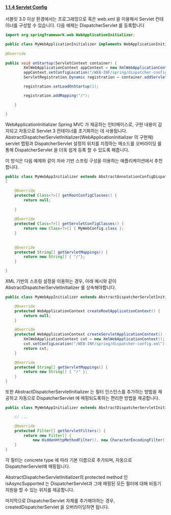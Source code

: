 #### [1.1.4 Servlet Config](https://docs.spring.io/spring/docs/current/spring-framework-reference/web.html#mvc-container-config)


서블릿 3.0 이상 환경에서는 프로그래밍으로 혹은 web.xml 을 이용해서 Servlet 컨테이너를 구성할 수 있습니다. 다음 예제는 DispatcherServlet 를 등록합니다

```java
import org.springframework.web.WebApplicationInitializer;

public class MyWebApplicationInitializer implements WebApplicationInitializer {
    
@Override
    
public void onStartup(ServletContext container) {
        XmlWebApplicationContext appContext = new XmlWebApplicationContext();
        appContext.setConfigLocation("/WEB-INF/spring/dispatcher-config.xml");
        ServletRegistration.Dynamic registration = container.addServlet("dispatcher", new DispatcherServlet(appContext));

        registration.setLoadOnStartup(1);

        registration.addMapping("/");

    }

}
```

WebApplicationInitializer Spring MVC 가 제공하는 인터페이스로, 구현 내용이 감지되고 자동으로 Servlet 3 컨테이너를 초기화하는 데 사용됩니다. 
AbstractDispatcherServletInitializer(WebApplicationInitializer 의 구현체) servlet 맵핑과 DispatcherServlet 설정의 위치를 지정하는 메소드를 오버라이딩 를 통해 DispatcherServlet 을 더욱 쉽게 등록 할 수 있도록 해줍니다.

이 방식은 다음 예제와 같이 자바 기반 스프링 구성을 이용하는 애플리케이션에서 추천합니다.

```java
public class MyWebAppInitializer extends AbstractAnnotationConfigDispatcherServletInitializer 
{
    
    @Override   
    protected Class<?>[] getRootConfigClasses() {
        return null;
    
    }
    
    @Override        
    protected Class<?>[] getServletConfigClasses() {                
        return new Class<?>[] { MyWebConfig.class };
    }
    
        
    @Override
    protected String[] getServletMappings() {
        return new String[] { "/"};
    }

}
```

XML 기반의 스프링 설정을 이용하는 경우, 아래 예시와 같이 AbstractDispatcherServletInitializer 를 상속해야합니다.  

```java
public class MyWebAppInitializer extends AbstractDispatcherServletInitializer {

    @Override
    protected WebApplicationContext createRootApplicationContext() {
        return null;
    }

    @Override
    protected WebApplicationContext createServletApplicationContext() {
        XmlWebApplicationContext cxt = new XmlWebApplicationContext();
        cxt.setConfigLocation("/WEB-INF/spring/dispatcher-config.xml");
        return cxt;
    }

    @Override
    protected String[] getServletMappings() {
        return new String[] { "/" };
    }
}
```

또한 AbstractDispatcherServletInitializer 는 필터 인스턴스를 추가하는 방법을 제공하고 자동으로 DispatcherServlet 에 매핑되도록하는 편리한 방법을 제공합니다.

```java
public class MyWebAppInitializer extends AbstractDispatcherServletInitializer {

    // ...

    @Override
    protected Filter[] getServletFilters() {
        return new Filter[] {
            new HiddenHttpMethodFilter(), new CharacterEncodingFilter() };
    }
}
```

각 필터는 concrete type 에 따라 기본 이름으로 추가되며, 자동으로 DispatcherServlet에 매핑됩니다.

AbstractDispatcherServletInitializer의 protected method 인 isAsyncSupported 는 DispatcherServlet과 그에 매핑된 모든 필터에 대해 비동기 지원을 할 수 있는 위치를 제공합니다. 

마지막으로 DispatcherServlet 자체를 추가해야하는 경우, createdDispatcherServlet 을 오버라이딩하면 됩니다.
